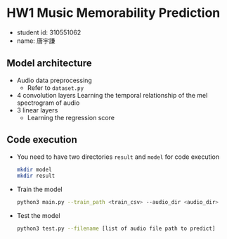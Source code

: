 # HW1 Music Memorability Prediction
- student id: 310551062
- name: 唐宇謙

## Model architecture
- Audio data preprocessing
    - Refer to `dataset.py`
- 4 convolution layers
    Learning the temporal relationship of the mel spectrogram of audio
- 3 linear layers
    - Learning the regression score

## Code execution
- You need to have two directories `result` and `model` for code execution
    ```bash
    mkdir model
    mkdir result
    ```
- Train the model
    ```bash
    python3 main.py --train_path <train_csv> --audio_dir <audio_dir>
    ```
- Test the model
    ```bash
    python3 test.py --filename [list of audio file path to predict]
    ```